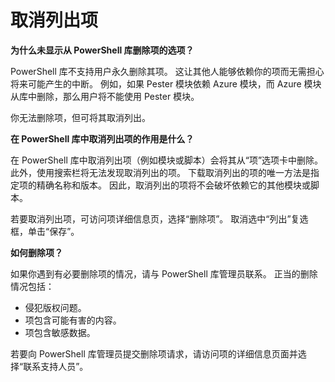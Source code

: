 # 取消列出项

**为什么未显示从 PowerShell 库删除项的选项？**

PowerShell 库不支持用户永久删除其项。 这让其他人能够依赖你的项而无需担心将来可能产生的中断。 例如，如果 Pester 模块依赖 Azure 模块，而 Azure 模块从库中删除，那么用户将不能使用 Pester 模块。

你无法删除项，但可将其取消列出。

**在 PowerShell 库中取消列出项的作用是什么？**

在 PowerShell 库中取消列出项（例如模块或脚本）会将其从“项”选项卡中删除。
此外，使用搜索栏将无法发现取消列出的项。
下载取消列出的项的唯一方法是指定项的精确名称和版本。
因此，取消列出的项将不会破坏依赖它的其他模块或脚本。

若要取消列出项，可访问项详细信息页，选择“删除项”。 取消选中“列出”复选框，单击“保存”。

**如何删除项？**

如果你遇到有必要删除项的情况，请与 PowerShell 库管理员联系。
正当的删除情况包括：
- 侵犯版权问题。
- 项包含可能有害的内容。
- 项包含敏感数据。

若要向 PowerShell 库管理员提交删除项请求，请访问项的详细信息页面并选择“联系支持人员”。  




<!--HONumber=Aug16_HO3-->


